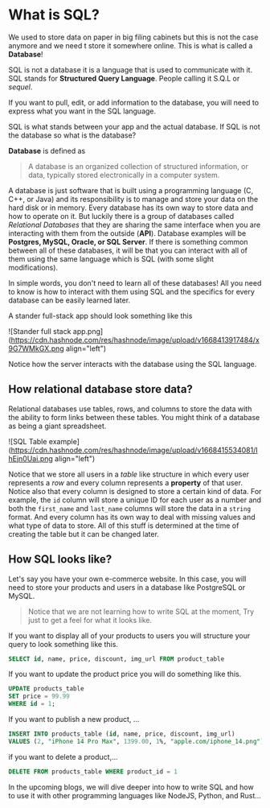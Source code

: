 # What is SQL?

We used to store data on paper in big filing cabinets but this is not the case anymore and we need t store it somewhere online. This is what is called a **Database**! 

SQL is not a database it is a language that is used to communicate with it. 
SQL stands for **Structured Query Language**. People calling it S.Q.L or *sequel*.

If you want to pull, edit, or add information to the database, you will need to express what you want in the SQL language. 

SQL is what stands between your app and the actual database.
If SQL is not the database so what is the database?

**Database** is defined as 
> A database is an organized collection of structured information, or data, typically stored electronically in a computer system. 

A database is just software that is built using a programming language (C, C++, or Java) and its responsibility is to manage and store your data on the hard disk or in memory. Every database has its own way to store data and how to operate on it. But luckily there is a group of databases called *Relational Databases* that they are sharing the same interface when you are interacting with them from the outside (**API**). Database examples will be **Postgres, MySQL, Oracle, or SQL Server**. If there is something common between all of these databases, it will be that you can interact with all of them using the same language which is SQL (with some slight modifications). 

In simple words, you don't need to learn all of these databases! All you need to know is how to interact with them using SQL and the specifics for every database can be easily learned later. 

A stander full-stack app should look something like this

![Stander full stack app.png](https://cdn.hashnode.com/res/hashnode/image/upload/v1668413917484/x9G7WMkGX.png align="left")

Notice how the server interacts with the database using the SQL language. 

## How relational database store data?
Relational databases use tables, rows, and columns to store the data with the ability to form links between these tables. You might think of a database as being a giant spreadsheet. 


![SQL Table example](https://cdn.hashnode.com/res/hashnode/image/upload/v1668415534081/IhEjn0Uai.png align="left")

Notice that we store all users in a *table* like structure in which every user represents a *row* and every column represents a **property** of that user.  Notice also that every column is designed to store a certain kind of data. For example, the `id` column will store a unique ID for each user as a number and both the `first_name` and `last_name` columns will store the data in a `string` format. And every column has its own way to deal with missing values and what type of data to store. All of this stuff is determined at the time of creating the table but it can be changed later. 

## How SQL looks like?

Let's say you have your own e-commerce website. In this case, you will need to store your products and users in a database like PostgreSQL or MySQL. 

> Notice that we are not learning how to write SQL at the moment, Try just to get a feel for what it looks like. 

If you want to display all of your products to users you will structure your query to look something like this.
```sql
SELECT id, name, price, discount, img_url FROM product_table
```

If you want to update the product price you will do something like this. 
```sql
UPDATE products_table
SET price = 99.99
WHERE id = 1;
```
If you want to publish a new product, ... 
```sql 
INSERT INTO products_table (id, name, price, discount, img_url)
VALUES (2, "iPhone 14 Pro Max", 1399.00, 1%, "apple.com/iphone_14.png")
```
if you want to delete a product,...

```sql
DELETE FROM products_table WHERE product_id = 1
```

In the upcoming blogs, we will dive deeper into how to write SQL and how to use it with other programming languages like NodeJS, Python, and Rust...
